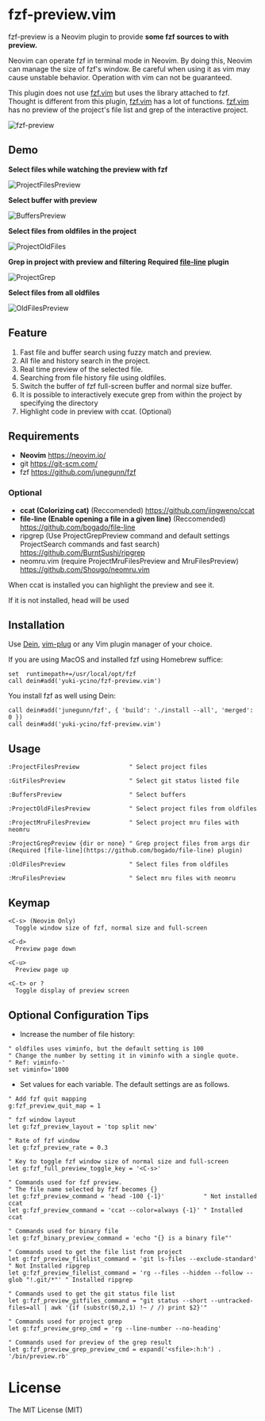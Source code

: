 # fzf-preview.vim

fzf-preview is a Neovim plugin to provide **some fzf sources to with preview.**

Neovim can operate fzf in terminal mode in Neovim.
By doing this, Neovim can manage the size of fzf's window.
Be careful when using it as vim may cause unstable behavior. Operation with vim can not be guaranteed.

This plugin does not use [fzf.vim](https://github.com/junegunn/fzf.vim) but uses the library attached to fzf.
Thought is different from this plugin, [fzf.vim](https://github.com/junegunn/fzf.vim) has a lot of functions.
[fzf.vim](https://github.com/junegunn/fzf.vim) has no preview of the project's file list and grep of the interactive project.

![fzf-preview](https://user-images.githubusercontent.com/5423775/37551910-a6de0e52-29ed-11e8-950a-c16d164218de.gif 'fzf-preview')

## Demo

**Select files while watching the preview with fzf**

![ProjectFilesPreview](https://user-images.githubusercontent.com/5423775/37551915-b0588a52-29ed-11e8-9bb6-3c892887fa28.gif 'ProjectFilesPreview')

**Select buffer with preview**

![BuffersPreview](https://user-images.githubusercontent.com/5423775/37553007-bc5484a4-2a02-11e8-8af8-7589bf32adae.gif 'BuffersPreview')

**Select files from oldfiles in the project**

![ProjectOldFiles](https://user-images.githubusercontent.com/5423775/37551924-c8c36972-29ed-11e8-97c4-133dd8a80870.gif 'ProjectOldFiles')

**Grep in project with preview and filtering**
**Required [file-line](https://github.com/bogado/file-line) plugin**

![ProjectGrep](https://user-images.githubusercontent.com/5423775/37552077-19619716-29f1-11e8-8cdb-f208d9c27a9c.gif 'ProjectGrep')

**Select files from all oldfiles**

![OldFilesPreview](https://user-images.githubusercontent.com/5423775/37551927-d5e0eaee-29ed-11e8-869e-4cf4b70d4911.gif 'OldfilesPreview')

## Feature

1. Fast file and buffer search using fuzzy match and preview.
2. All file and history search in the project.
3. Real time preview of the selected file.
4. Searching from file history file using oldfiles.
5. Switch the buffer of fzf full-screen buffer and normal size buffer.
6. It is possible to interactively execute grep from within the project by specifying the directory
7. Highlight code in preview with ccat. (Optional)

## Requirements

* **Neovim** <https://neovim.io/>
* git <https://git-scm.com/>
* fzf <https://github.com/junegunn/fzf>

### Optional

* **ccat (Colorizing cat)** (Reccomended) <https://github.com/jingweno/ccat>
* **file-line (Enable opening a file in a given line)** (Reccomended) <https://github.com/bogado/file-line>
* ripgrep (Use ProjectGrepPreview command and default settings ProjectSearch commands and fast search) <https://github.com/BurntSushi/ripgrep>
* neomru.vim (require ProjectMruFilesPreview and MruFilesPreview) <https://github.com/Shougo/neomru.vim>

When ccat is installed you can highlight the preview and see it.

If it is not installed, head will be used

## Installation

Use [Dein](https://github.com/Shougo/dein.vim), [vim-plug](https://github.com/junegunn/vim-plug) or any Vim plugin manager of your choice.

If you are using MacOS and installed fzf using Homebrew
suffice:

```vim
set  runtimepath+=/usr/local/opt/fzf
call dein#add('yuki-ycino/fzf-preview.vim')
```

You install fzf as well using Dein:

```vim
call dein#add('junegunn/fzf', { 'build': './install --all', 'merged': 0 })
call dein#add('yuki-ycino/fzf-preview.vim')
```

## Usage

```vim
:ProjectFilesPreview              " Select project files

:GitFilesPreview                  " Select git status listed file

:BuffersPreview                   " Select buffers

:ProjectOldFilesPreview           " Select project files from oldfiles

:ProjectMruFilesPreview           " Select project mru files with neomru

:ProjectGrepPreview {dir or none} " Grep project files from args dir (Required [file-line](https://github.com/bogado/file-line) plugin)

:OldFilesPreview                  " Select files from oldfiles

:MruFilesPreview                  " Select mru files with neomru
```

## Keymap

    <C-s> (Neovim Only)
      Toggle window size of fzf, normal size and full-screen

    <C-d>
      Preview page down

    <C-u>
      Preview page up

    <C-t> or ?
      Toggle display of preview screen

## Optional Configuration Tips

* Increase the number of file history:

```vim
" oldfiles uses viminfo, but the default setting is 100
" Change the number by setting it in viminfo with a single quote.
" Ref: viminfo-'
set viminfo='1000
```

* Set values for each variable. The default settings are as follows.

```vim
" Add fzf quit mapping
g:fzf_preview_quit_map = 1

" fzf window layout
let g:fzf_preview_layout = 'top split new'

" Rate of fzf window
let g:fzf_preview_rate = 0.3

" Key to toggle fzf window size of normal size and full-screen
let g:fzf_full_preview_toggle_key = '<C-s>'

" Commands used for fzf preview.
" The file name selected by fzf becomes {}
let g:fzf_preview_command = 'head -100 {-1}'           " Not installed ccat
let g:fzf_preview_command = 'ccat --color=always {-1}' " Installed ccat

" Commands used for binary file
let g:fzf_binary_preview_command = 'echo "{} is a binary file"'

" Commands used to get the file list from project
let g:fzf_preview_filelist_command = 'git ls-files --exclude-standard'               " Not Installed ripgrep
let g:fzf_preview_filelist_command = 'rg --files --hidden --follow --glob "!.git/*"' " Installed ripgrep

" Commands used to get the git status file list
let g:fzf_preview_gitfiles_command = "git status --short --untracked-files=all | awk '{if (substr($0,2,1) !~ / /) print $2}'"

" Commands used for project grep
let g:fzf_preview_grep_cmd = 'rg --line-number --no-heading'

" Commands used for preview of the grep result 
let g:fzf_preview_grep_preview_cmd = expand('<sfile>:h:h') . '/bin/preview.rb'
```

# License

The MIT License (MIT)
